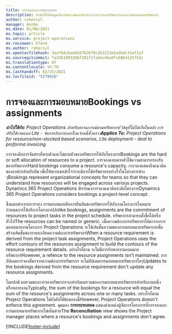 ```yaml
---
title: การจองและการมอบหมาย
description: หัวข้อนี้ให้ข้อมูลเกี่ยวกับความแตกต่างระหว่างการจองทรัพยากรและการมอบหมายทรัพยากร
author: ruhercul
manager: Annbe
ms.date: 01/08/2021
ms.topic: article
ms.service: project-operations
ms.reviewer: kfend
ms.author: ruhercul
ms.openlocfilehash: 3aaf8dcbae0a5762879c2b1223eba3bdc33af1a7
ms.sourcegitcommit: fa32b1893286f20271fa4ec4be8fc68bd135f53c
ms.translationtype: HT
ms.contentlocale: th-TH
ms.lasthandoff: 02/15/2021
ms.locfileid: "5279926"
---
```

# <a name="bookings-vs-assignments"></a><span data-ttu-id="471c9-103">การจองและการมอบหมาย</span><span class="sxs-lookup"><span data-stu-id="471c9-103">Bookings vs assignments</span></span>

<span data-ttu-id="471c9-104">_**นำไปใช้กับ:** Project Operations สำหรับสถานการณ์ตามทรัพยากร/วัสดุที่ไม่ได้เก็บในคลัง การปรับใช้งานแบบ Lite - จัดการกับการออกใบแจ้งหนี้ชั่วคราว_</span><span class="sxs-lookup"><span data-stu-id="471c9-104">_**Applies To:** Project Operations for resource/non-stocked based scenarios, Lite deployment - deal to proforma invoicing_</span></span>

<span data-ttu-id="471c9-105">การจองคือการจัดสรรที่ตายตัวและไม่ตายตัวของทรัพยากรให้กับโครงการ</span><span class="sxs-lookup"><span data-stu-id="471c9-105">Bookings are the hard or soft allocation of resources to a project.</span></span> <span data-ttu-id="471c9-106">การจองแบบตายตัวใช้ความสามารถรองรับของทรัพยากร</span><span class="sxs-lookup"><span data-stu-id="471c9-106">Hard bookings consume a resource's capacity.</span></span> <span data-ttu-id="471c9-107">การจองแสดงถึงแนวคิดขององค์กรสำหรับทีม เพื่อให้พวกเขาเข้าใจว่าจะมีการใช้ทรัพยากรอย่างไรในโครงการต่าง ๆ</span><span class="sxs-lookup"><span data-stu-id="471c9-107">Bookings represent organizational concepts for teams so that they can understand how resources will be engaged across various projects.</span></span> <span data-ttu-id="471c9-108">Dynamics 365 Project Operations พิจารณาการจองแนวคิดระดับโครงการ</span><span class="sxs-lookup"><span data-stu-id="471c9-108">Dynamics 365 Project Operations considers bookings a project-level concept.</span></span> 

<span data-ttu-id="471c9-109">ซึ่งแตกต่างจากการจอง การมอบหมายคือการยืนยันของทรัพยากรให้กับงานโครงการในหมายกำหนดการให้บริการโครงการ</span><span class="sxs-lookup"><span data-stu-id="471c9-109">Unlike bookings, assignments are the commitment of resources to project tasks in the project schedule.</span></span> <span data-ttu-id="471c9-110">ทรัพยากรสามารถตั้งชื่อได้หรือทั่วไป</span><span class="sxs-lookup"><span data-stu-id="471c9-110">The resources can be named or generic.</span></span>  <span data-ttu-id="471c9-111">เมื่อความต้องการทรัพยากรได้มาจากการมอบหมายงานโครงการ Project Operations จะใช้เส้นชั้นความพยงการมอบหมายทรัพยากรเพื่อสร้างเส้นชั้นของรายละเอียดความต้องการทรัพยากร</span><span class="sxs-lookup"><span data-stu-id="471c9-111">When a resource requirement is derived from the project task assignments, Project Operations uses the effort contours of the resources assignment to build the contours of the resource requirement details.</span></span> <span data-ttu-id="471c9-112">อย่างไรก็ตาม จะไม่มีการรักษาการมอบหมายทรัพยากร</span><span class="sxs-lookup"><span data-stu-id="471c9-112">However, a refence to the resource assignments isn't maintained.</span></span> <span data-ttu-id="471c9-113">การอัปเดตการจองที่มาจากความต้องการทรัพยากร จะไม่อัปเดตการมอบหมายทรัพยากรใดๆ</span><span class="sxs-lookup"><span data-stu-id="471c9-113">Updates to the bookings derived from the resource requirement don't update any resource assignments.</span></span>

<span data-ttu-id="471c9-114">โดยปกติ ผลรวมของการจองทรัพยากรจะเท่ากับผลรวมของการมอบหมายทรัพยากรสำหรับงานหนึ่งหรือหลายงาน</span><span class="sxs-lookup"><span data-stu-id="471c9-114">Typically, the sum of the bookings for a resource will equal the sum of the resource's assignments across one or many tasks.</span></span> <span data-ttu-id="471c9-115">อย่างไรก็ตาม Project Operations ไม่บังคับใช้ข้อตกลงนี้</span><span class="sxs-lookup"><span data-stu-id="471c9-115">However, Project Operations doesn't enforce this agreement.</span></span> <span data-ttu-id="471c9-116">มุมมอง **การกระทบยอด** แสดงตำแหน่งผู้จัดการโครงการที่การจองและการมอบหมายทรัพยากรไม่เห็นด้วย</span><span class="sxs-lookup"><span data-stu-id="471c9-116">The **Reconciliation** view shows the Project manager places where a resource's bookings and assignments don't agree.</span></span>




[!INCLUDE[footer-include](../includes/footer-banner.md)]